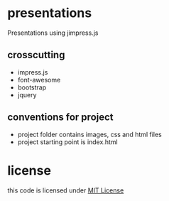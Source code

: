 # presentations


Presentations using jimpress.js


## crosscutting

 - impress.js
 - font-awesome
 - bootstrap
 - jquery


## conventions for project

 - project folder contains images, css and html files
 - project starting point is index.html

# license

this code is licensed under [MIT License](./LICENSE)
